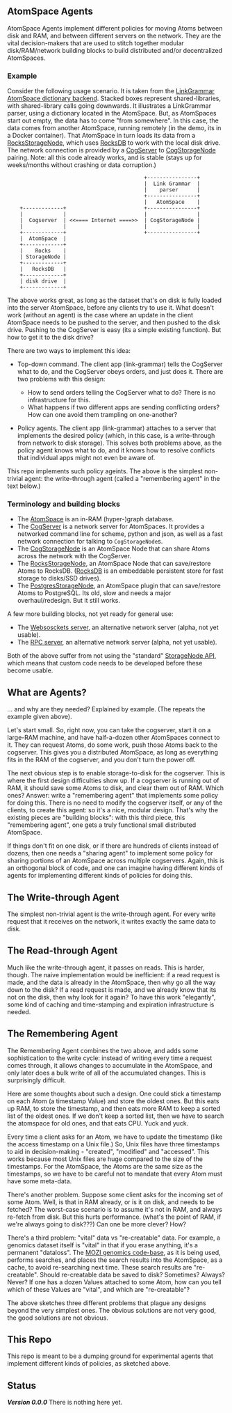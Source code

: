 
AtomSpace Agents
----------------
AtomSpace Agents implement different policies for moving Atoms between
disk and RAM, and between different servers on the network. They are
the vital decision-makers that are used to stitch together modular
disk/RAM/network building blocks to build distributed and/or
decentralized AtomSpaces.

### Example
Consider the following usage scenario. It is taken from the
[LinkGrammar AtomSpace dictionary backend](https://github.com/opencog/link-grammar/tree/master/link-grammar/dict-atomese).
Stacked boxes represent shared-libraries, with shared-library calls going
downwards. It illustrates a LinkGrammar parser, using a dictionary located
in the AtomSpace. But, as AtomSpaces start out empty, the data has to come
"from somewhere". In this case, the data comes from another AtomSpace, running
remotely (in the demo, its in a Docker container).  That AtomSpace in turn
loads its data from a
[RocksStorageNode](https://github.com/opencog/opencog-rocks), which uses
[RocksDB](https://rocksdb.org) to work with the local disk drive.
The network connection is provided by a
[CogServer](https://github.com/opencog/cogserver) to
[CogStorageNode](https://github.com/opencog/opencog-cog) pairing.
Note: all this code already works, and is stable (stays up for weeks/months
without crashing or data corruption.)
```
                                            +----------------+
                                            |  Link Grammar  |
                                            |    parser      |
                                            +----------------+
                                            |   AtomSpace    |
    +-------------+                         +----------------+
    |             |                         |                |
    |  Cogserver  | <<==== Internet ====>>  | CogStorageNode |
    |             |                         |                |
    +-------------+                         +----------------+
    |  AtomSpace  |
    +-------------+
    |    Rocks    |
    | StorageNode |
    +-------------+
    |   RocksDB   |
    +-------------+
    | disk drive  |
    +-------------+
```
The above works great, as long as the dataset that's on disk is fully
loaded into the server AtomSpace, before any clients try to use it.
What doesn't work (without an agent) is the case where an update in the
client AtomSpace needs to be pushed to the server, and then pushed to
the disk drive.  Pushing to the CogServer is easy (its a simple existing
function). But how to get it to the disk drive?

There are two ways to implement this idea:
* Top-down command. The client app (link-grammar) tells the CogServer
  what to do, and the CogServer obeys orders, and just does it. There
  are two problems with this design:
  - How to send orders telling the CogServer what to do? There is no
    infrastructure for this.
  - What happens if two different apps are sending conflicting orders?
    How can one avoid them trampling on one-another?

* Policy agents. The client app (link-grammar) attaches to a server that
  implements the desired policy (which, in this case, is a write-through
  from network to disk storage).  This solves both problems above, as
  the policy agent knows what to do, and it knows how to resolve conflicts
  that individual apps might not even be aware of.

This repo implements such policy ageints. The above is the simplest
non-trivial agent: the write-through agent (called a "remembering agent"
in the text below.)

### Terminology and building blocks
* The [AtomSpace](https://github.com/opencog/atomspace) is an in-RAM
  (hyper-)graph database.
* The [CogServer](https://github.com/opencog/cogserver) is a network
  server for AtomSpaces. It provides a networked command line for
  scheme, python and json, as well as a fast network connection for
  talking to `CogStorageNode`s.
* The [CogStorageNode](https://github.com/opencog/atomspace-cog) is
  an AtomSpace Node that can share Atoms across the network with
  the CogServer.
* The [RocksStorageNode](https://github.com/opencog/atomspace-rocks),
  an AtomSpace Node that can save/restore Atoms to RocksDB.
  ([RocksDB](https://rocksdb.org/) is an  embeddable persistent
  store for fast storage to disks/SSD drives).
* The [PostgresStorageNode](https://github.com/opencog/atomspace/tree/master/opencog/persist/sql),
  an AtomSpace plugin that can save/restore Atoms to PostgreSQL.
  Its old, slow and needs a major overhaul/redesign. But it still works.

A few more building blocks, not yet ready for general use:
* The [Websosckets server](https://github.com/opencog/atomspace-websockets),
  an alternative network server (alpha, not yet usable).
* The [RPC server](https://github.com/habush/atomspace-rpc),
  an alternative network server (alpha, not yet usable).

Both of the above suffer from not using the "standard"
[StorageNode API](https://wiki.opencog.org/w/StorageNode), which means
that custom code needs to be developed before these become usable.

What are Agents?
----------------
... and why are they needed? Explained by example. (The repeats the
example given above).

Let's start small. So, right now, you can take the cogserver, start it
on a large-RAM machine, and have half-a-dozen other AtomSpaces connect
to it. They can request Atoms, do some work, push those Atoms back to
the cogserver. This gives you a distributed AtomSpace, as long as
everything fits in the RAM of the cogserver, and you don't turn the
power off.

The next obvious step is to enable storage-to-disk for the cogserver.
This is where the first design difficulties show up.  If a cogserver
is running out of RAM, it should save some Atoms to disk, and clear
them out of RAM. Which ones?  Answer: write a "remembering agent" that
implements some policy for doing this.  There is no need to modify
the cogserver itself, or any of the clients, to create this agent:
so it's a nice, modular design. That's why the existing pieces are
"building blocks": with this third piece, this "remembering agent",
one gets a truly functional small distributed AtomSpace.

If things don't fit on one disk, or if there are hundreds of clients
instead of dozens, then one needs a "sharing agent" to implement some
policy for sharing portions of an AtomSpace across multiple cogservers.
Again, this is an orthogonal block of code, and one can imagine having
different kinds of agents for implementing different kinds of policies
for doing this.

The Write-through Agent
-----------------------
The simplest non-trivial agent is the write-through agent. For every
write request that it receives on the network, it writes exactly the
same data to disk.

The Read-through Agent
-----------------------
Much like the write-through agent, it passes on reads. This is harder,
though. The naive implementation would be inefficient: if a read request
is made, and the data is already in the AtomSpace, then why go all the
way down to the disk?  If a read request is made, and we already know
that its not on the disk, then why look for it again? To have this work
"elegantly", some kind of caching and time-stamping and expiration
infrastructure is needed.

The Remembering Agent
---------------------
The Remembering Agent combines the two above, and adds some
sophistication to the write cycle: instead of writing every time a
request comes through, it allows changes to accumulate in the AtomSpace,
and only later does a bulk write of all of the accumulated changes.
This is surprisingly difficult.

Here are some thoughts about such a design. One could stick a timestamp
on each Atom (a timestamp Value) and store the oldest ones. But this
eats up RAM, to store the timestamp, and then eats more RAM to keep
a sorted list of the oldest ones. If we don't keep a sorted list,
then we have to search the atomspace for old ones, and that eats CPU.
Yuck and yuck.

Every time a client asks for an Atom, we have to update the timestamp
(like the access timestamp on a Unix file.)  So, Unix files have three
timestamps to aid in decision-making - "created", "modified" and "accessed".
This works because most Unix files are huge compared to the size of the
timestamps. For the AtomSpace, the Atoms are the same size as the
timestamps, so we have to be careful not to mandate that every Atom
must have some meta-data.

There's another problem. Suppose some client asks for the incoming set
of some Atom. Well, is that in RAM already, or is it on disk, and needs
to be fetched? The worst-case scenario is to assume it's not in RAM, and
always re-fetch from disk. But this hurts performance. (what's the point
of RAM, if we're always going to disk???) Can one be more clever? How?

There's a third problem: "vital" data vs "re-creatable" data. For example,
a genomics dataset itself is "vital" in that if you erase anything, it's a
permanent "dataloss".  The [MOZI genomics code-base](https://github/mozi-ai),
as it is being used, performs searches, and places the search results into
the AtomSpace, as a cache, to avoid re-searching next time. These search
results are "re-creatable".   Should re-creatable data be saved to disk?
Sometimes? Always? Never? If one has a dozen Values attached to some Atom,
how can you tell which of these Values are "vital", and which are
"re-creatable"?

The above sketches three different problems that plague any designs
beyond the very simplest ones.  The obvious solutions are not very good,
the good solutions are not obvious.

This Repo
---------
This repo is meant to be a dumping ground for experimental agents that
implement different kinds of policies, as sketched above.

Status
------
***Version 0.0.0*** There is nothing here yet.
